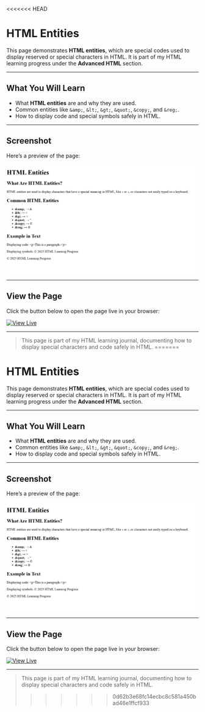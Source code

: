 <<<<<<< HEAD
# HTML Entities

This page demonstrates **HTML entities**, which are special codes used to display reserved or special characters in HTML. It is part of my HTML learning progress under the **Advanced HTML** section.  

---

## What You Will Learn

- What **HTML entities** are and why they are used.  
- Common entities like `&amp;`, `&lt;`, `&gt;`, `&quot;`, `&copy;`, and `&reg;`.  
- How to display code and special symbols safely in HTML.  

---

## Screenshot

Here’s a preview of the page:

![HTML Entities Screenshot](screenshot.png)

---

## View the Page

Click the button below to open the page live in your browser:

[![View Live](https://img.shields.io/badge/View%20Code-Live-brightgreen)](https://saintsamuelle.github.io/FRONTEND-LEARNING-PROGRESS/HTML/Html-entities/html-entities.html)

---

> This page is part of my HTML learning journal, documenting how to display special characters and code safely in HTML.
=======
# HTML Entities

This page demonstrates **HTML entities**, which are special codes used to display reserved or special characters in HTML. It is part of my HTML learning progress under the **Advanced HTML** section.  

---

## What You Will Learn

- What **HTML entities** are and why they are used.  
- Common entities like `&amp;`, `&lt;`, `&gt;`, `&quot;`, `&copy;`, and `&reg;`.  
- How to display code and special symbols safely in HTML.  

---

## Screenshot

Here’s a preview of the page:

![HTML Entities Screenshot](screenshot.png)

---

## View the Page

Click the button below to open the page live in your browser:

[![View Live](https://img.shields.io/badge/View%20Code-Live-brightgreen)](https://saintsamuelle.github.io/FRONTEND-LEARNING-PROGRESS/HTML/Html-entities/html-entities.html)

---

> This page is part of my HTML learning journal, documenting how to display special characters and code safely in HTML.
>>>>>>> 0d62b3e68fc14ecbc8c581a450bad46e1ffcf933
